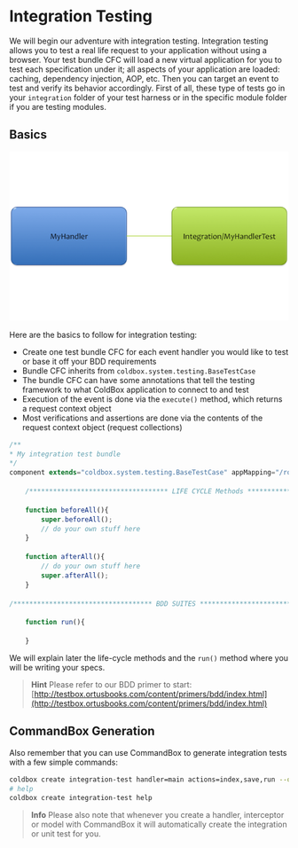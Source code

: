 # Integration Testing

We will begin our adventure with integration testing. Integration testing allows you to test a real life request to your application without using a browser. Your test bundle CFC will load a new virtual application for you to test each specification under it; all aspects of your application are loaded: caching, dependency injection, AOP, etc. Then you can target an event to test and verify its behavior accordingly. First of all, these type of tests go in your `integration` folder of your test harness or in the specific module folder if you are testing modules.

## Basics

![](../../images/HandlerToTestRelationship.png)

Here are the basics to follow for integration testing:

* Create one test bundle CFC for each event handler you would like to test or base it off your BDD requirements
* Bundle CFC inherits from `coldbox.system.testing.BaseTestCase`
* The bundle CFC can have some annotations that tell the testing framework to what ColdBox application to connect to and test
* Execution of the event is done via the `execute()` method, which returns a request context object
* Most verifications and assertions are done via the contents of the request context object \(request collections\)

```js
/**
* My integration test bundle
*/
component extends="coldbox.system.testing.BaseTestCase" appMapping="/root"{

    /*********************************** LIFE CYCLE Methods ***********************************/

    function beforeAll(){
        super.beforeAll();
        // do your own stuff here
    }

    function afterAll(){
        // do your own stuff here
        super.afterAll();
    }

/*********************************** BDD SUITES ***********************************/

    function run(){

    }
```

We will explain later the life-cycle methods and the `run()` method where you will be writing your specs.

> **Hint** Please refer to our BDD primer to start: [http://testbox.ortusbooks.com/content/primers/bdd/index.html](http://testbox.ortusbooks.com/content/primers/bdd/index.html)

## CommandBox Generation

Also remember that you can use CommandBox to generate integration tests with a few simple commands:

```bash
coldbox create integration-test handler=main actions=index,save,run --open
# help
coldbox create integration-test help
```

> **Info** Please also note that whenever you create a handler, interceptor or model with CommandBox it will automatically create the integration or unit test for you.



